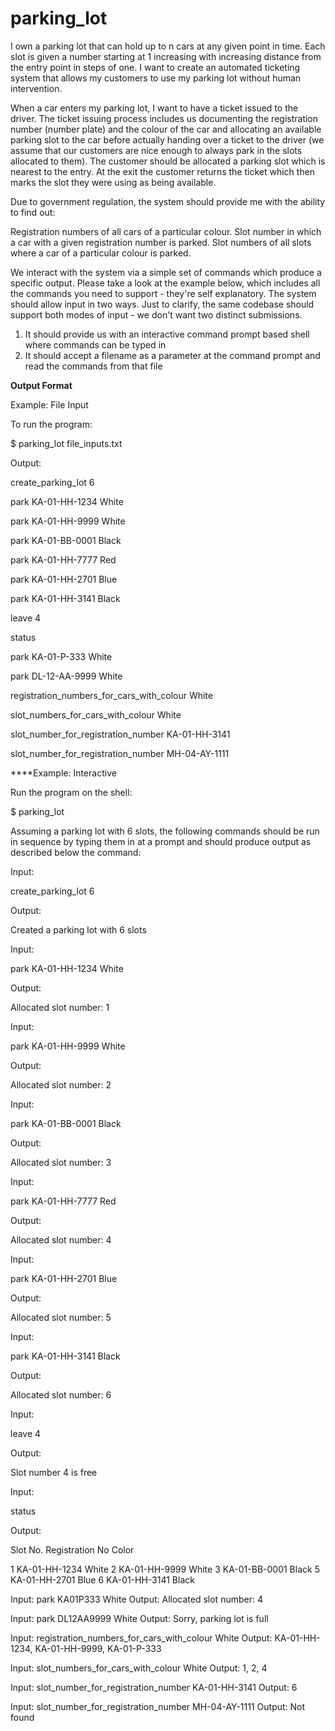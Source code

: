 # parking_lot

I own a parking lot that can hold up to n cars at any given point in time. Each slot is given a number starting at 1 increasing with increasing distance from the entry point in steps of one. I want to create an automated ticketing system that allows my customers to use my parking lot without human intervention.

When a car enters my parking lot, I want to have a ticket issued to the driver. The ticket issuing process includes us documenting the registration number (number plate) and the colour of the car and allocating an available parking slot to the car before actually handing over a ticket to the driver (we assume that our customers are nice enough to always park in the slots allocated to them). The customer should be allocated a parking slot which is nearest to the entry. At the exit the customer returns the ticket which then marks the slot they were using as being available.

Due to government regulation, the system should provide me with the ability to find out:

Registration numbers of all cars of a particular colour.
Slot number in which a car with a given registration number is parked.
Slot numbers of all slots where a car of a particular colour is parked.

We interact with the system via a simple set of commands which produce a specific output. Please take a look at the example below, which includes all the commands you need to support - they're self explanatory. The system should allow input in two ways. Just to clarify, the same codebase should support both modes of input - we don't want two distinct submissions.

1) It should provide us with an interactive command prompt based shell where commands can be typed in
2) It should accept a filename as a parameter at the command prompt and read the commands from that file

****Output Format****

Example: File Input

To run the program:

$ parking_lot file_inputs.txt

Output:

create_parking_lot 6

park KA-01-HH-1234 White

park KA-01-HH-9999 White

park KA-01-BB-0001 Black

park KA-01-HH-7777 Red

park KA-01-HH-2701 Blue

park KA-01-HH-3141 Black

leave 4

status

park KA-01-P-333 White

park DL-12-AA-9999 White

registration_numbers_for_cars_with_colour White

slot_numbers_for_cars_with_colour White

slot_number_for_registration_number KA-01-HH-3141

slot_number_for_registration_number MH-04-AY-1111


****Example: Interactive

Run the program on the shell:

$ parking_lot

Assuming a parking lot with 6 slots, the following commands should be run in sequence by typing them in at a prompt and should produce output as described below the command:

Input:

create_parking_lot 6

Output:

Created a parking lot with 6 slots


Input:

park KA-01-HH-1234 White

Output:

Allocated slot number: 1


Input:

park KA-01-HH-9999 White

Output:

Allocated slot number: 2


Input:

park KA-01-BB-0001 Black

Output:

Allocated slot number: 3


Input:

park KA-01-HH-7777 Red

Output:

Allocated slot number: 4


Input:

park KA-01-HH-2701 Blue

Output:

Allocated slot number: 5


Input:

park KA-01-HH-3141 Black

Output:

Allocated slot number: 6


Input:

leave 4

Output:

Slot number 4 is free


Input:

status

Output:

Slot No. Registration No Color

1 KA-01-HH-1234 White
2 KA-01-HH-9999 White
3 KA-01-BB-0001 Black
5 KA-01-HH-2701 Blue
6 KA-01-HH-3141 Black

Input:
park KA­01­P­333 White
Output:
Allocated slot number: 4

Input:
park DL­12­AA­9999 White
Output:
Sorry, parking lot is full

Input:
registration_numbers_for_cars_with_colour White
Output:
KA-01-HH-1234, KA-01-HH-9999, KA-01-P-333

Input:
slot_numbers_for_cars_with_colour White
Output:
1, 2, 4

Input:
slot_number_for_registration_number KA-01-HH-3141
Output:
6

Input:
slot_number_for_registration_number MH-04-AY-1111
Output:
Not found
